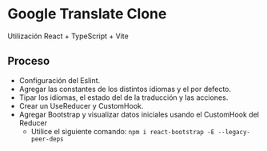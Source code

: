 # Google Translate Clone

Utilización React + TypeScript + Vite

## Proceso

- Configuración del Eslint.
- Agregar las constantes de los distintos idiomas y el por defecto.
- Tipar los idiomas, el estado del de la traducción y las acciones.
- Crear un UseReducer y CustomHook.
- Agregar Bootstrap y visualizar datos iniciales usando el CustomHook del Reducer
  - Utilice el siguiente comando: `npm i react-bootstrap -E --legacy-peer-deps`
